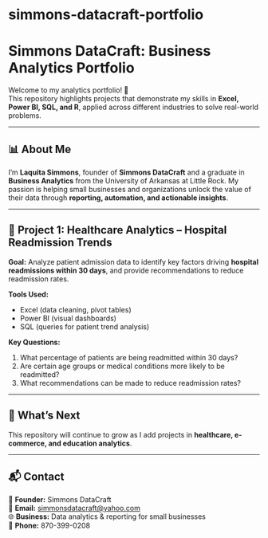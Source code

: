 # simmons-datacraft-portfolio
# Simmons DataCraft: Business Analytics Portfolio  

Welcome to my analytics portfolio! 🎉  
This repository highlights projects that demonstrate my skills in **Excel, Power BI, SQL, and R**, applied across different industries to solve real-world problems.  

---

## 📊 About Me  
I’m **Laquita Simmons**, founder of **Simmons DataCraft** and a graduate in **Business Analytics** from the University of Arkansas at Little Rock. My passion is helping small businesses and organizations unlock the value of their data through **reporting, automation, and actionable insights**.  

---

## 🏥 Project 1: Healthcare Analytics – Hospital Readmission Trends  

**Goal:** Analyze patient admission data to identify key factors driving **hospital readmissions within 30 days**, and provide recommendations to reduce readmission rates.  

**Tools Used:**  
- Excel (data cleaning, pivot tables)  
- Power BI (visual dashboards)  
- SQL (queries for patient trend analysis)  

**Key Questions:**  
1. What percentage of patients are being readmitted within 30 days?  
2. Are certain age groups or medical conditions more likely to be readmitted?  
3. What recommendations can be made to reduce readmission rates?  

---

## 🚀 What’s Next  
This repository will continue to grow as I add projects in **healthcare, e-commerce, and education analytics**.  

---

## 📬 Contact  
💼 **Founder:** Simmons DataCraft  
📧 **Email:** simmonsdatacraft@yahoo.com  
🌐 **Business:** Data analytics & reporting for small businesses  
📱 **Phone:** 870-399-0208  
